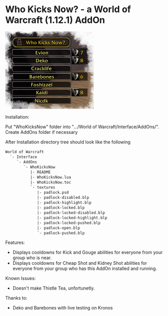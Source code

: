Who Kicks Now? - a World of Warcraft (1.12.1) AddOn
===================================================

![Picture of Who Kicks Now?](docs/img/preview.png?raw=true "Title")

Installation:

Put "WhoKicksNow" folder into ".../World of Warcraft/Interface/AddOns/".
Create AddOns folder if necessary

After Installation directory tree should look like the following

```
World of Warcraft
  `- Interface
     `- AddOns
        `- WhoKicksNow
           |- README
           |- WhoKicksNow.lua
           |- WhoKicksNow.toc
           `- textures
		      |- padlock.psd
		      |- padlock-disabled.blp
		      |- padlock-highlight.blp
		      |- padlock-locked.blp
		      |- padlock-locked-disabled.blp
		      |- padlock-locked-highlight.blp
		      |- padlock-locked-pushed.blp
		      |- padlock-open.blp
		      `- padlock-pushed.blp
```

Features:
- Displays cooldowns for Kick and Gouge abilities for everyone from your 
  group who is near.
- Displays cooldowns for Cheap Shot and Kidney Shot abilities for everyone
  from your group who has this AddOn installed and running.

Known Issues:
- Doesn't make Thistle Tea, unfortunetly.

Thanks to:
- Deko and Barebones with live testing on Kronos